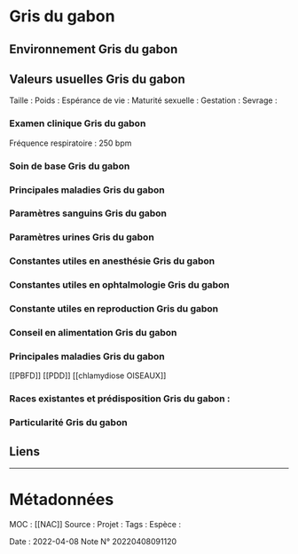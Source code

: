 # Gris du gabon
## Environnement Gris du gabon
## Valeurs usuelles Gris du gabon
Taille : 
Poids :
Espérance de vie : 
Maturité sexuelle : 
Gestation : 
Sevrage : 

### Examen clinique Gris du gabon
Fréquence respiratoire : 250 bpm


### Soin de base Gris du gabon
### Principales maladies Gris du gabon
### Paramètres sanguins Gris du gabon
### Paramètres urines Gris du gabon
### Constantes utiles en anesthésie Gris du gabon
### Constantes utiles en ophtalmologie Gris du gabon
### Constante utiles en reproduction Gris du gabon
### Conseil en alimentation Gris du gabon

### Principales maladies Gris du gabon
[[PBFD]]
[[PDD]]
[[chlamydiose OISEAUX]]
### Races existantes et prédisposition Gris du gabon :

### Particularité Gris du gabon

## Liens


***

# Métadonnées
MOC : [[NAC]]
Source :
Projet :
Tags : 
	Espèce :
	
Date : 2022-04-08
Note N° 20220408091120